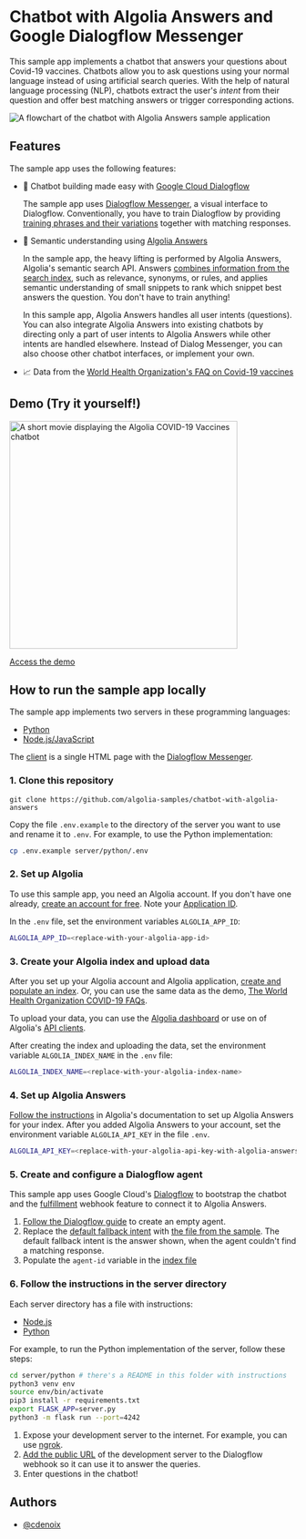 # Chatbot with Algolia Answers and Google Dialogflow Messenger

This sample app implements a chatbot that answers your questions about Covid-19 vaccines. Chatbots allow you to ask questions using your normal language instead of using artificial search queries. With the help of natural language processing (NLP), chatbots extract the user's _intent_ from their question and offer best matching answers or trigger corresponding actions.

<img src="sample/diagram.png?raw=true" alt="A flowchart of the chatbot with Algolia Answers sample application" align="center">

## Features

The sample app uses the following features:

-  🤖 Chatbot building made easy with [Google Cloud Dialogflow](https://cloud.google.com/dialogflow/)

   The sample app uses [Dialogflow Messenger](https://cloud.google.com/dialogflow/es/docs/integrations/dialogflow-messenger), a visual interface to Dialogflow. Conventionally, you have to train Dialogflow by providing [training phrases and their variations](https://cloud.google.com/dialogflow/es/docs/tutorials/build-an-agent/create-customize-agent) together with matching responses.

-  🧠 Semantic understanding using [Algolia Answers](https://www.algolia.com/products/answers-for-support/)

   In the sample app, the heavy lifting is performed by Algolia Answers, Algolia's semantic search API. Answers [combines information from the search index](https://www.algolia.com/doc/guides/algolia-ai/answers/), such as relevance, synonyms, or rules, and applies semantic understanding of small snippets to rank which snippet best answers the question. You don't have to train anything!

   In this sample app, Algolia Answers handles all user intents (questions). You can also integrate Algolia Answers into existing chatbots by directing only a part of user intents to Algolia Answers while other intents are handled elsewhere. Instead of Dialog Messenger, you can also choose other chatbot interfaces, or implement your own.
   
-  📈 Data from the [World Health Organization's FAQ on Covid-19 vaccines](<https://www.who.int/news-room/q-a-detail/coronavirus-disease-(covid-19)-vaccines>)

## Demo (Try it yourself!)

<img src="demo/demo.gif?raw=true" alt="A short movie displaying the Algolia COVID-19 Vaccines chatbot" align="center" width="400">

[Access the demo](https://ni17w.sse.codesandbox.io/)

## How to run the sample app locally

The sample app implements two servers in these programming languages:

- [Python](server/python)
- [Node.js/JavaScript](server/node)

The [client](client) is a single HTML page with the [Dialogflow Messenger](https://cloud.google.com/dialogflow/es/docs/integrations/dialogflow-messenger).

### 1. Clone this repository

```
git clone https://github.com/algolia-samples/chatbot-with-algolia-answers
```

Copy the file `.env.example` to the directory of the server you want to use and rename it to `.env`. For example, to use the Python implementation:

```bash
cp .env.example server/python/.env
```

### 2. Set up Algolia

To use this sample app, you need an Algolia account. If you don't have one already, [create an account for free](https://www.algolia.com/users/sign-up). Note your [Application ID](https://deploy-preview-5789--algolia-docs.netlify.app/doc/guides/sending-and-managing-data/send-and-update-your-data/how-to/importing-with-the-api/#application-id).

In the `.env` file, set the environment variables `ALGOLIA_APP_ID`:

```bash
ALGOLIA_APP_ID=<replace-with-your-algolia-app-id>
```

### 3. Create your Algolia index and upload data

After you set up your Algolia account and Algolia application, [create and populate an index](https://www.algolia.com/doc/guides/sending-and-managing-data/prepare-your-data/). Or, you can use the same data as the demo, [The World Health Organization COVID-19 FAQs](sample/who-covid-faq.json).

To upload your data, you can use the [Algolia dashboard](https://www.algolia.com/doc/guides/sending-and-managing-data/send-and-update-your-data/how-to/importing-from-the-dashboard/) or use on of Algolia's [API clients](https://www.algolia.com/developers/#integrations).

After creating the index and uploading the data, set the environment variable `ALGOLIA_INDEX_NAME` in the `.env` file:

```bash
ALGOLIA_INDEX_NAME=<replace-with-your-algolia-index-name>
```

### 4. Set up Algolia Answers

[Follow the instructions](https://www.algolia.com/doc/guides/algolia-ai/answers/#authentication) in Algolia's documentation to set up Algolia Answers for your index. After you added Algolia Answers to your account, set the environment variable `ALGOLIA_API_KEY` in the file `.env`.

```bash
ALGOLIA_API_KEY=<replace-with-your-algolia-api-key-with-algolia-answers-acl>
```

### 5. Create and configure a Dialogflow agent

This sample app uses Google Cloud's [Dialogflow](https://cloud.google.com/dialogflow) to bootstrap the chatbot
and the [fulfillment](https://cloud.google.com/dialogflow/es/docs/fulfillment-overview) webhook feature to connect it to Algolia Answers.

1. [Follow the Dialogflow guide](https://cloud.google.com/dialogflow/es/docs/agents-manage) to create an empty agent.
2. Replace the [default fallback intent](https://cloud.google.com/dialogflow/es/docs/intents-default#fallback) with [the file from the sample](sample/dialogflow-default-fallback-intent.json). The default fallback intent is the answer shown, when the agent couldn't find a matching response. 
3. Populate the `agent-id` variable in the [index file](client/index.html)

### 6. Follow the instructions in the server directory

Each server directory has a file with instructions:

- [Node.js](server/node/README)
- [Python](server/python/README)

For example, to run the Python implementation of the server, follow these steps:

```bash
cd server/python # there's a README in this folder with instructions
python3 venv env
source env/bin/activate
pip3 install -r requirements.txt
export FLASK_APP=server.py
python3 -m flask run --port=4242
```

1. Expose your development server to the internet. For example, you can use [ngrok](https://ngrok.com/).
2. [Add the public URL](https://cloud.google.com/dialogflow/es/docs/fulfillment-webhook) of the development server to the Dialogflow webhook so it can use it to answer the queries.
3. Enter questions in the chatbot!

## Authors

- [@cdenoix](https://twitter.com/cdenoix)
